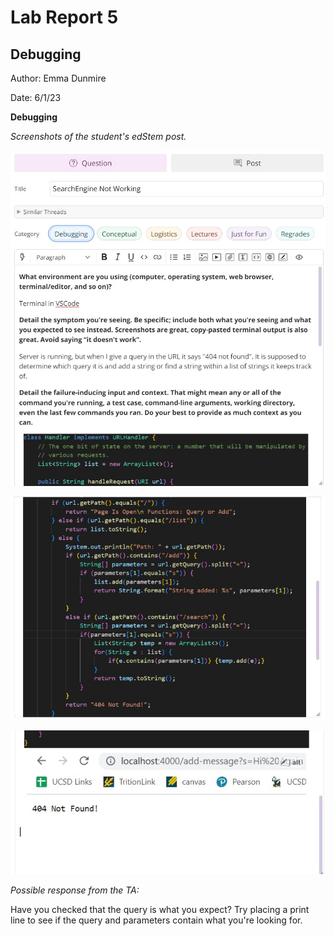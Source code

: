 # Lab Report 5

## Debugging

Author: Emma Dunmire

Date: 6/1/23

**Debugging**

*Screenshots of the student's edStem post.*

![edstem1](edstem1.jpg)

![edstem2](edstem2.jpg)

![edstem3](edstem3.jpg)

*Possible response from the TA:*

Have you checked that the query is what you expect? Try placing a print line to see if the query and parameters contain what you're looking for.

